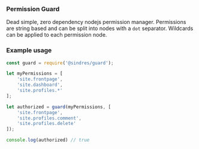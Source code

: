 ### Permission Guard
Dead simple, zero dependency nodejs permission manager. Permissions are string based and can be split into nodes with a `dot` separator. Wildcards can be applied to each permission node.

### Example usage
```javascript
const guard = require('@sindres/guard');

let myPermissions = [
	'site.frontpage',
	'site.dashboard',
	'site.profiles.*'
];

let authorized = guard(myPermissions, [
	'site.frontpage',
	'site.profiles.comment',
	'site.profiles.delete'
]);

console.log(authorized) // true
```